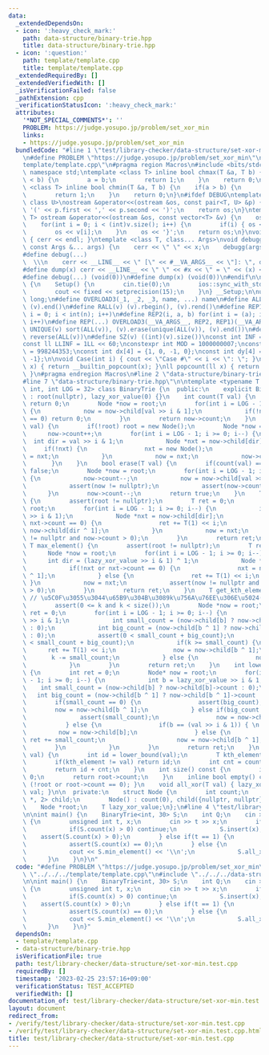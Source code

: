 ```yaml
---
data:
  _extendedDependsOn:
  - icon: ':heavy_check_mark:'
    path: data-structure/binary-trie.hpp
    title: data-structure/binary-trie.hpp
  - icon: ':question:'
    path: template/template.cpp
    title: template/template.cpp
  _extendedRequiredBy: []
  _extendedVerifiedWith: []
  _isVerificationFailed: false
  _pathExtension: cpp
  _verificationStatusIcon: ':heavy_check_mark:'
  attributes:
    '*NOT_SPECIAL_COMMENTS*': ''
    PROBLEM: https://judge.yosupo.jp/problem/set_xor_min
    links:
    - https://judge.yosupo.jp/problem/set_xor_min
  bundledCode: "#line 1 \"test/library-checker/data-structure/set-xor-min.test.cpp\"\
    \n#define PROBLEM \"https://judge.yosupo.jp/problem/set_xor_min\"\n#line 1 \"\
    template/template.cpp\"\n#pragma region Macros\n#include <bits/stdc++.h>\nusing\
    \ namespace std;\ntemplate <class T> inline bool chmax(T &a, T b) {\n    if(a\
    \ < b) {\n        a = b;\n        return 1;\n    }\n    return 0;\n}\ntemplate\
    \ <class T> inline bool chmin(T &a, T b) {\n    if(a > b) {\n        a = b;\n\
    \        return 1;\n    }\n    return 0;\n}\n#ifdef DEBUG\ntemplate <class T,\
    \ class U>\nostream &operator<<(ostream &os, const pair<T, U> &p) {\n    os <<\
    \ '(' << p.first << ',' << p.second << ')';\n    return os;\n}\ntemplate <class\
    \ T> ostream &operator<<(ostream &os, const vector<T> &v) {\n    os << '{';\n\
    \    for(int i = 0; i < (int)v.size(); i++) {\n        if(i) { os << ','; }\n\
    \        os << v[i];\n    }\n    os << '}';\n    return os;\n}\nvoid debugg()\
    \ { cerr << endl; }\ntemplate <class T, class... Args>\nvoid debugg(const T &x,\
    \ const Args &... args) {\n    cerr << \" \" << x;\n    debugg(args...);\n}\n\
    #define debug(...)                                                           \
    \  \\\n    cerr << __LINE__ << \" [\" << #__VA_ARGS__ << \"]: \", debugg(__VA_ARGS__)\n\
    #define dump(x) cerr << __LINE__ << \" \" << #x << \" = \" << (x) << endl\n#else\n\
    #define debug(...) (void(0))\n#define dump(x) (void(0))\n#endif\n\nstruct Setup\
    \ {\n    Setup() {\n        cin.tie(0);\n        ios::sync_with_stdio(false);\n\
    \        cout << fixed << setprecision(15);\n    }\n} __Setup;\n\nusing ll = long\
    \ long;\n#define OVERLOAD3(_1, _2, _3, name, ...) name\n#define ALL(v) (v).begin(),\
    \ (v).end()\n#define RALL(v) (v).rbegin(), (v).rend()\n#define REP1(i, n) for(int\
    \ i = 0; i < int(n); i++)\n#define REP2(i, a, b) for(int i = (a); i < int(b);\
    \ i++)\n#define REP(...) OVERLOAD3(__VA_ARGS__, REP2, REP1)(__VA_ARGS__)\n#define\
    \ UNIQUE(v) sort(ALL(v)), (v).erase(unique(ALL(v)), (v).end())\n#define REVERSE(v)\
    \ reverse(ALL(v))\n#define SZ(v) ((int)(v).size())\nconst int INF = 1 << 30;\n\
    const ll LLINF = 1LL << 60;\nconstexpr int MOD = 1000000007;\nconstexpr int MOD2\
    \ = 998244353;\nconst int dx[4] = {1, 0, -1, 0};\nconst int dy[4] = {0, 1, 0,\
    \ -1};\n\nvoid Case(int i) { cout << \"Case #\" << i << \": \"; }\nint popcount(int\
    \ x) { return __builtin_popcount(x); }\nll popcount(ll x) { return __builtin_popcountll(x);\
    \ }\n#pragma endregion Macros\n#line 2 \"data-structure/binary-trie.hpp\"\n\n\
    #line 7 \"data-structure/binary-trie.hpp\"\n\ntemplate <typename T = unsigned\
    \ int, int LOG = 32> class BinaryTrie {\n  public:\n    explicit BinaryTrie()\
    \ : root(nullptr), lazy_xor_value(0) {}\n    int count(T val) {\n        if(!root)\
    \ return 0;\n        Node *now = root;\n        for(int i = LOG - 1; i >= 0; i--)\
    \ {\n            now = now->child[val >> i & 1];\n            if(!now or now->count\
    \ == 0) return 0;\n        }\n        return now->count;\n    }\n    void insert(T\
    \ val) {\n        if(!root) root = new Node();\n        Node *now = root;\n  \
    \      now->count++;\n        for(int i = LOG - 1; i >= 0; i--) {\n          \
    \  int dir = val >> i & 1;\n            Node *nxt = now->child[dir];\n       \
    \     if(!nxt) {\n                nxt = new Node();\n                now->child[dir]\
    \ = nxt;\n            }\n            now = nxt;\n            now->count++;\n \
    \       }\n    }\n    bool erase(T val) {\n        if(count(val) == 0) return\
    \ false;\n        Node *now = root;\n        for(int i = LOG - 1; i >= 0; i--)\
    \ {\n            now->count--;\n            now = now->child[val >> i & 1];\n\
    \            assert(now != nullptr);\n            assert(now->count > 0);\n  \
    \      }\n        now->count--;\n        return true;\n    }\n    T min_element()\
    \ {\n        assert(root != nullptr);\n        T ret = 0;\n        Node *now =\
    \ root;\n        for(int i = LOG - 1; i >= 0; i--) {\n            int dir = (lazy_xor_value\
    \ >> i & 1);\n            Node *nxt = now->child[dir];\n            if(!nxt or\
    \ nxt->count == 0) {\n                ret += T(1) << i;\n                nxt =\
    \ now->child[dir ^ 1];\n            }\n            now = nxt;\n            assert(now\
    \ != nullptr and now->count > 0);\n        }\n        return ret;\n    }\n   \
    \ T max_element() {\n        assert(root != nullptr);\n        T ret = 0;\n  \
    \      Node *now = root;\n        for(int i = LOG - 1; i >= 0; i--) {\n      \
    \      int dir = (lazy_xor_value >> i & 1) ^ 1;\n            Node *nxt = now->child[dir];\n\
    \            if(!nxt or nxt->count == 0) {\n                nxt = now->child[dir\
    \ ^ 1];\n            } else {\n                ret += T(1) << i;\n           \
    \ }\n            now = nxt;\n            assert(now != nullptr and now->count\
    \ > 0);\n        }\n        return ret;\n    }\n    T get_kth_element(int k) {\
    \ // \u5C0F\u3055\u3044\u65B9\u304B\u3089k\u756A\u76EE\u306E\u5024(0-indexed)\n\
    \        assert(0 <= k and k < size());\n        Node *now = root;\n        T\
    \ ret = 0;\n        for(int i = LOG - 1; i >= 0; i--) {\n            int b = lazy_xor_value\
    \ >> i & 1;\n            int small_count = (now->child[b] ? now->child[b]->count\
    \ : 0);\n            int big_count = (now->child[b ^ 1] ? now->child[b ^ 1]->count\
    \ : 0);\n            assert(0 < small_count + big_count);\n            assert(k\
    \ < small_count + big_count);\n            if(k >= small_count) {\n          \
    \      ret += T(1) << i;\n                now = now->child[b ^ 1];\n         \
    \       k -= small_count;\n            } else {\n                now = now->child[b];\n\
    \            }\n        }\n        return ret;\n    }\n    int lower_bound(T val)\
    \ {\n        int ret = 0;\n        Node* now = root;\n        for(int i = LOG\
    \ - 1; i >= 0; i--) {\n            int b = lazy_xor_value >> i & 1;\n        \
    \    int small_count = (now->child[b] ? now->child[b]->count : 0);\n         \
    \   int big_count = (now->child[b ^ 1] ? now->child[b ^ 1]->count : 0);\n    \
    \        if(small_count == 0) {\n                assert(big_count);\n        \
    \        now = now->child[b ^ 1];\n            } else if(big_count == 0) {\n \
    \               assert(small_count);\n                now = now->child[b];\n \
    \           } else {\n                if(b == (val >> i & 1)) { \n           \
    \         now = now->child[b];\n                } else {\n                   \
    \ ret += small_count;\n                    now = now->child[b ^ 1];\n        \
    \        }\n            }\n        }\n        return ret;\n    }\n    int upper_bound(T\
    \ val) {\n        int id = lower_bound(val);\n        T kth_element = get_kth_element(id);\n\
    \        if(kth_element != val) return id;\n        int cnt = count(kth_element);\n\
    \        return id + cnt;\n    }\n    int size() const {\n        if(!root) return\
    \ 0;\n        return root->count;\n    }\n    inline bool empty() const { return\
    \ (!root or root->count == 0); }\n    void all_xor(T val) { lazy_xor_value ^=\
    \ val; }\n\n  private:\n    struct Node {\n        int count;\n        std::array<Node\
    \ *, 2> child;\n        Node() : count(0), child({nullptr, nullptr}) {}\n    };\n\
    \    Node *root;\n    T lazy_xor_value;\n};\n#line 4 \"test/library-checker/data-structure/set-xor-min.test.cpp\"\
    \n\nint main() {\n    BinaryTrie<int, 30> S;\n    int Q;\n    cin >> Q;\n    while(Q--)\
    \ {\n        unsigned int t, x;\n        cin >> t >> x;\n        if(t == 0) {\n\
    \            if(S.count(x) > 0) continue;\n            S.insert(x);\n        \
    \    assert(S.count(x) > 0);\n        } else if(t == 1) {\n            S.erase(x);\n\
    \            assert(S.count(x) == 0);\n        } else {\n            S.all_xor(x);\n\
    \            cout << S.min_element() << '\\n';\n            S.all_xor(x);\n  \
    \      }\n    }\n}\n"
  code: "#define PROBLEM \"https://judge.yosupo.jp/problem/set_xor_min\"\n#include\
    \ \"../../../template/template.cpp\"\n#include \"../../../data-structure/binary-trie.hpp\"\
    \n\nint main() {\n    BinaryTrie<int, 30> S;\n    int Q;\n    cin >> Q;\n    while(Q--)\
    \ {\n        unsigned int t, x;\n        cin >> t >> x;\n        if(t == 0) {\n\
    \            if(S.count(x) > 0) continue;\n            S.insert(x);\n        \
    \    assert(S.count(x) > 0);\n        } else if(t == 1) {\n            S.erase(x);\n\
    \            assert(S.count(x) == 0);\n        } else {\n            S.all_xor(x);\n\
    \            cout << S.min_element() << '\\n';\n            S.all_xor(x);\n  \
    \      }\n    }\n}"
  dependsOn:
  - template/template.cpp
  - data-structure/binary-trie.hpp
  isVerificationFile: true
  path: test/library-checker/data-structure/set-xor-min.test.cpp
  requiredBy: []
  timestamp: '2023-02-25 23:57:16+09:00'
  verificationStatus: TEST_ACCEPTED
  verifiedWith: []
documentation_of: test/library-checker/data-structure/set-xor-min.test.cpp
layout: document
redirect_from:
- /verify/test/library-checker/data-structure/set-xor-min.test.cpp
- /verify/test/library-checker/data-structure/set-xor-min.test.cpp.html
title: test/library-checker/data-structure/set-xor-min.test.cpp
---
```

